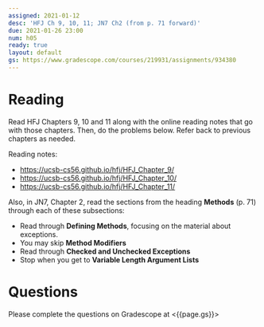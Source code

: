 ```yaml
---
assigned: 2021-01-12
desc: 'HFJ Ch 9, 10, 11; JN7 Ch2 (from p. 71 forward)'
due: 2021-01-26 23:00
num: h05
ready: true
layout: default
gs: https://www.gradescope.com/courses/219931/assignments/934380
---
```


# Reading

Read HFJ Chapters 9, 10 and 11 along with the online reading notes that go with those chapters. Then, do the problems below. Refer back to previous chapters as needed.

Reading notes: 
* https://ucsb-cs56.github.io/hfj/HFJ_Chapter_9/
* https://ucsb-cs56.github.io/hfj/HFJ_Chapter_10/
* https://ucsb-cs56.github.io/hfj/HFJ_Chapter_11/

Also, in JN7, Chapter 2, read the sections from the heading **Methods** (p. 71) through each of these subsections:
* Read through **Defining Methods**, focusing on the material about exceptions.
* You may skip **Method Modifiers**
* Read through **Checked and Unchecked Exceptions**
* Stop when you get to **Variable Length Argument Lists**

# Questions

Please complete the questions on Gradescope at <{{page.gs}}>
